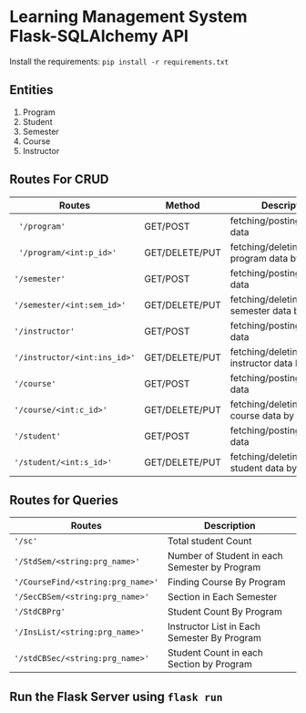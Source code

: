  # Learning Management System Flask-SQLAlchemy API

Install the requirements: `pip install -r requirements.txt`

## Entities

1. Program
2. Student
3. Semester
4. Course
5. Instructor

## Routes For CRUD

| Routes | Method | Description |
| ------ | ------ | -------             | 
|` '/program'` | GET/POST | fetching/posting program data  |
|` '/program/<int:p_id>'` | GET/DELETE/PUT | fetching/deleting/updating program data by id     |
| `'/semester'`  |    GET/POST |  fetching/posting semester data |
| `'/semester/<int:sem_id>'`  | GET/DELETE/PUT  |fetching/deleting/updating semester data by id|
| `'/instructor' ` | GET/POST  | fetching/posting instructor data|
| `'/instructor/<int:ins_id>'`  | GET/DELETE/PUT  |fetching/deleting/updating instructor data by id |
| `'/course'`  |   GET/POST| fetching/posting course data|
| `'/course/<int:c_id>'`  |  GET/DELETE/PUT |fetching/deleting/updating course data by id|
| `'/student'`  |  GET/POST | fetching/posting student data|
| `'/student/<int:s_id>'`  |GET/DELETE/PUT  | fetching/deleting/updating student data by id|


## Routes for Queries

| Routes | Description|
| ------ | ------ |
| `'/sc'`| Total student Count |
| `'/StdSem/<string:prg_name>'` |Number of Student in each Semester by Program |
| `'/CourseFind/<string:prg_name>'`  |Finding Course By Program|
|`'/SecCBSem/<string:prg_name>'`| Section in Each Semester|
|`'/StdCBPrg'`|Student Count By Program|
|`'/InsList/<string:prg_name>'`|Instructor List in Each Semester By Program|
|`'/stdCBSec/<string:prg_name>'`|Student Count in each Section by Program |



## Run the Flask Server using  `flask run`
